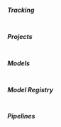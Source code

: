 ##### Tracking
```

```

##### Projects
```

```

##### Models
```

```

##### Model Registry
```

```

##### Pipelines
```

```
